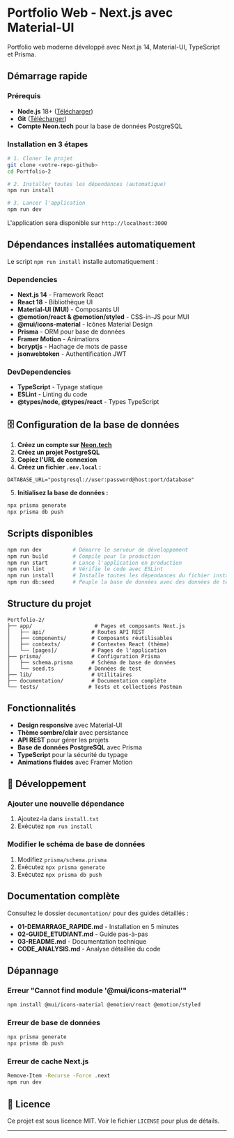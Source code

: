 # Portfolio Web - Next.js avec Material-UI

Portfolio web moderne développé avec Next.js 14, Material-UI, TypeScript et Prisma.

## Démarrage rapide

### Prérequis
- **Node.js** 18+ ([Télécharger](https://nodejs.org/))
- **Git** ([Télécharger](https://git-scm.com/))
- **Compte Neon.tech** pour la base de données PostgreSQL

### Installation en 3 étapes

```bash
# 1. Cloner le projet
git clone <votre-repo-github>
cd Portfolio-2

# 2. Installer toutes les dépendances (automatique)
npm run install

# 3. Lancer l'application
npm run dev
```

L'application sera disponible sur `http://localhost:3000`

## Dépendances installées automatiquement

Le script `npm run install` installe automatiquement :

### Dependencies
- **Next.js 14** - Framework React
- **React 18** - Bibliothèque UI
- **Material-UI (MUI)** - Composants UI
- **@emotion/react & @emotion/styled** - CSS-in-JS pour MUI
- **@mui/icons-material** - Icônes Material Design
- **Prisma** - ORM pour base de données
- **Framer Motion** - Animations
- **bcryptjs** - Hachage de mots de passe
- **jsonwebtoken** - Authentification JWT

### DevDependencies
- **TypeScript** - Typage statique
- **ESLint** - Linting du code
- **@types/node, @types/react** - Types TypeScript

## 🗄️ Configuration de la base de données

1. **Créez un compte sur [Neon.tech](https://neon.tech)**
2. **Créez un projet PostgreSQL**
3. **Copiez l'URL de connexion**
4. **Créez un fichier `.env.local` :**

```env
DATABASE_URL="postgresql://user:password@host:port/database"
```

5. **Initialisez la base de données :**
```bash
npx prisma generate
npx prisma db push
```

## Scripts disponibles

```bash
npm run dev          # Démarre le serveur de développement
npm run build        # Compile pour la production
npm run start        # Lance l'application en production
npm run lint         # Vérifie le code avec ESLint
npm run install      # Installe toutes les dépendances du fichier install.txt
npm run db:seed      # Peuple la base de données avec des données de test
```

## Structure du projet

```
Portfolio-2/
├── app/                    # Pages et composants Next.js
│   ├── api/               # Routes API REST
│   ├── components/        # Composants réutilisables
│   ├── contexts/          # Contextes React (thème)
│   └── [pages]/           # Pages de l'application
├── prisma/                # Configuration Prisma
│   ├── schema.prisma      # Schéma de base de données
│   └── seed.ts           # Données de test
├── lib/                   # Utilitaires
├── documentation/         # Documentation complète
└── tests/                # Tests et collections Postman
```

## Fonctionnalités

- **Design responsive** avec Material-UI
- **Thème sombre/clair** avec persistance
- **API REST** pour gérer les projets
- **Base de données PostgreSQL** avec Prisma
- **TypeScript** pour la sécurité du typage
- **Animations fluides** avec Framer Motion

## 🔧 Développement

### Ajouter une nouvelle dépendance
1. Ajoutez-la dans `install.txt`
2. Exécutez `npm run install`

### Modifier le schéma de base de données
1. Modifiez `prisma/schema.prisma`
2. Exécutez `npx prisma generate`
3. Exécutez `npx prisma db push`

## Documentation complète

Consultez le dossier `documentation/` pour des guides détaillés :
- **01-DEMARRAGE_RAPIDE.md** - Installation en 5 minutes
- **02-GUIDE_ETUDIANT.md** - Guide pas-à-pas
- **03-README.md** - Documentation technique
- **CODE_ANALYSIS.md** - Analyse détaillée du code

## Dépannage

### Erreur "Cannot find module '@mui/icons-material'"
```bash
npm install @mui/icons-material @emotion/react @emotion/styled
```

### Erreur de base de données
```bash
npx prisma generate
npx prisma db push
```

### Erreur de cache Next.js
```bash
Remove-Item -Recurse -Force .next
npm run dev
```

## 📄 Licence

Ce projet est sous licence MIT. Voir le fichier `LICENSE` pour plus de détails.

---
